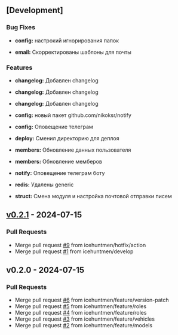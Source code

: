 <a name="unreleased"></a>
## [Development]

### Bug Fixes

- **config:**  настрокий игнорирования папок 

- **email:**  Скорректированы шаблоны для почты 
 
### Features

- **changelog:**  Добавлен changelog 

- **changelog:**  Добавлен changelog 

- **changelog:**  Добавлен changelog 

- **config:**  новый пакет github.com/nikoksr/notify 

- **config:**  Оповещение телеграм 

- **deploy:**  Сменил директорию для деплоя 

- **members:**  Обновление данных пользователя 

- **members:**  Обновление мемберов 

- **notify:**  Оповещение телеграм боту 

- **redis:**  Удалены generic 

- **struct:**  Смена модуля и настройка почтовой отправки писем 
 

<a name="v0.2.1"></a>
## [v0.2.1] - 2024-07-15
### Pull Requests
- Merge pull request [#9](https://github.com/git-chglog/git-chglog/issues/9) from icehuntmen/hotfix/action
- Merge pull request [#1](https://github.com/git-chglog/git-chglog/issues/1) from icehuntmen/develop


<a name="v0.2.0"></a>
## v0.2.0 - 2024-07-15
### Pull Requests
- Merge pull request [#6](https://github.com/git-chglog/git-chglog/issues/6) from icehuntmen/feature/version-patch
- Merge pull request [#5](https://github.com/git-chglog/git-chglog/issues/5) from icehuntmen/feature/roles
- Merge pull request [#4](https://github.com/git-chglog/git-chglog/issues/4) from icehuntmen/feature/roles
- Merge pull request [#3](https://github.com/git-chglog/git-chglog/issues/3) from icehuntmen/feature/vehicles
- Merge pull request [#2](https://github.com/git-chglog/git-chglog/issues/2) from icehuntmen/feature/models


[Unreleased]: https://github.com/git-chglog/git-chglog/compare/v0.2.1...HEAD
[v0.2.1]: https://github.com/git-chglog/git-chglog/compare/v0.2.0...v0.2.1
